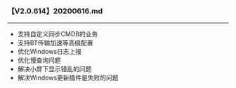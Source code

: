 ### 【V2.0.614】20200616.md
----
- 支持自定义同步CMDB的业务
- 支持BT传输加速等高级配置
- 优化Windows日志上报
- 优化慢查询问题
- 解决小屏下显示错乱的问题
- 解决Windows更新插件是失败的问题
